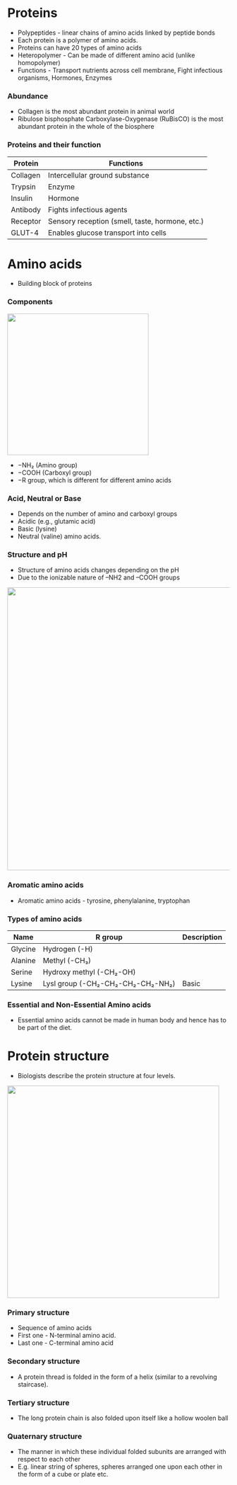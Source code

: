 # Proteins
* Polypeptides -  linear chains of amino acids linked by peptide bonds
* Each protein is a polymer of amino acids.
* Proteins can have 20 types of amino acids
* Heteropolymer - Can be made of different amino acid (unlike homopolymer)
* Functions - Transport nutrients across cell membrane, Fight infectious organisms, Hormones, Enzymes

### Abundance
* Collagen is the most abundant protein in animal world 
* Ribulose bisphosphate Carboxylase-Oxygenase (RuBisCO) is the most abundant protein in the whole of the biosphere

### Proteins and their function
|Protein |Functions|
|-|-|
|Collagen |Intercellular ground substance
|Trypsin |Enzyme
|Insulin |Hormone
|Antibody| Fights infectious agents
|Receptor| Sensory reception (smell, taste, hormone, etc.)
|GLUT-4| Enables glucose transport into cells

# Amino acids
* Building block of proteins
### Components
<img width="320" src="http://www.astrochem.org/sci_img/Amino_Acid_Structure.jpg">

* −NH₂ (Amino group)
* −COOH (Carboxyl group)
* −R group, which is different for different amino acids

### Acid, Neutral or Base
* Depends on the number of amino and carboxyl groups
* Acidic (e.g., glutamic acid)
* Basic (lysine)
* Neutral (valine) amino acids. 

### Structure and pH
* Structure of amino acids changes depending on the pH
* Due to the ionizable nature of –NH2 and –COOH groups

<img width="640" src="https://user-images.githubusercontent.com/20998959/152129126-29af8265-061f-40c1-83c4-7414b83ce013.png">

### Aromatic amino acids
* Aromatic amino acids - tyrosine, phenylalanine, tryptophan

### Types of amino acids
|Name | R group | Description | 
|-|-|-|
|Glycine | Hydrogen (-H) |
|Alanine | Methyl (-CH₃)|
|Serine  | Hydroxy methyl (-CH₂-OH)|
|Lysine  | Lysl group (-CH₂-CH₂-CH₂-CH₂-NH₂) | Basic |

### Essential and Non-Essential Amino acids
* Essential amino acids cannot be made in human body and hence has to be part of the diet.


# Protein structure
* Biologists describe the protein structure at four levels. 

<img width="480" src="https://user-images.githubusercontent.com/20998959/153707440-a1358c67-1c30-4a1b-9463-e6a1f850726f.png">

### Primary structure
* Sequence of amino acids
* First one - N-terminal amino acid.
* Last one - C-terminal amino acid
### Secondary structure
* A protein thread is folded in the form of a helix (similar to a revolving staircase).
### Tertiary structure
* The long protein chain is also folded upon itself like a hollow woolen ball
### Quaternary structure
* The manner in which these individual folded subunits are arranged with respect to each other 
* E.g. linear string of spheres, spheres arranged one upon each other in the form of a cube or plate etc.
